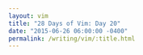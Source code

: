 ```yaml
---
layout: vim
title: "28 Days of Vim: Day 20"
date: "2015-06-26 06:00:00 -0400"
permalink: /writing/vim/:title.html
---
```


